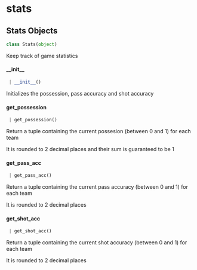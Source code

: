 <a name="stats"></a>
# stats

<a name="stats.Stats"></a>
## Stats Objects

```python
class Stats(object)
```

Keep track of game statistics

<a name="stats.Stats.__init__"></a>
#### \_\_init\_\_

```python
 | __init__()
```

Initializes the possession, pass accuracy and shot accuracy

<a name="stats.Stats.get_possession"></a>
#### get\_possession

```python
 | get_possession()
```

Return a tuple containing the current possesion (between 0 and 1) for each team

It is rounded to 2 decimal places and their sum is guaranteed to be 1

<a name="stats.Stats.get_pass_acc"></a>
#### get\_pass\_acc

```python
 | get_pass_acc()
```

Return a tuple containing the current pass accuracy (between 0 and 1) for each team

It is rounded to 2 decimal places

<a name="stats.Stats.get_shot_acc"></a>
#### get\_shot\_acc

```python
 | get_shot_acc()
```

Return a tuple containing the current shot accuracy (between 0 and 1) for each team

It is rounded to 2 decimal places

